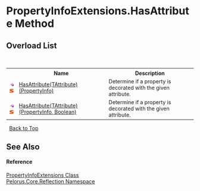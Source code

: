 # PropertyInfoExtensions.HasAttribute Method 
 


## Overload List
&nbsp;<table><tr><th></th><th>Name</th><th>Description</th></tr><tr><td>![Public method](media/pubmethod.gif "Public method")![Static member](media/static.gif "Static member")</td><td><a href="CE423EA5">HasAttribute(TAttribute)(PropertyInfo)</a></td><td>
Determine if a property is decorated with the given attribute.</td></tr><tr><td>![Public method](media/pubmethod.gif "Public method")![Static member](media/static.gif "Static member")</td><td><a href="EBBE9B0">HasAttribute(TAttribute)(PropertyInfo, Boolean)</a></td><td>
Determine if a property is decorated with the given attribute.</td></tr></table>&nbsp;
<a href="#propertyinfoextensions.hasattribute-method">Back to Top</a>

## See Also


#### Reference
<a href="5A9BD9E9">PropertyInfoExtensions Class</a><br /><a href="7183AF8D">Pelorus.Core.Reflection Namespace</a><br />